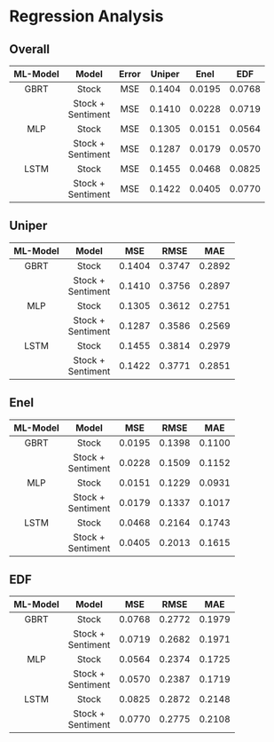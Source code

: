 # Regression Analysis

## Overall

| ML-Model | Model | Error | Uniper | Enel | EDF |
|:-:|:-:|:-:|:-:|:-:|:-:|
| GBRT | Stock | MSE | 0.1404 | 0.0195 | 0.0768 |
| | Stock + <br>Sentiment | MSE | 0.1410 | 0.0228 | 0.0719 |
| MLP| Stock | MSE | 0.1305 | 0.0151 | 0.0564|
|| Stock + <br> Sentiment | MSE| 0.1287 | 0.0179 | 0.0570 |
| LSTM| Stock | MSE | 0.1455 | 0.0468 | 0.0825 |
|| Stock + <br> Sentiment | MSE | 0.1422 | 0.0405 | 0.0770 |

## Uniper

| ML-Model | Model | MSE | RMSE | MAE |
| :------: | :---: | :-: | :--: | :-: |
| GBRT | Stock | 0.1404 | 0.3747 | 0.2892 |
| | Stock + <br> Sentiment | 0.1410 | 0.3756 | 0.2897 |
| MLP | Stock | 0.1305 | 0.3612 | 0.2751 |
|| Stock + <br> Sentiment | 0.1287 | 0.3586 | 0.2569 |
| LSTM | Stock | 0.1455 | 0.3814 | 0.2979 |
|| Stock + <br> Sentiment | 0.1422 | 0.3771 | 0.2851 |


## Enel

| ML-Model | Model | MSE | RMSE | MAE |
| :------: | :---: | :-: | :--: | :-: |
| GBRT | Stock | 0.0195 | 0.1398 | 0.1100 |
| | Stock + <br> Sentiment | 0.0228 | 0.1509 | 0.1152 |
| MLP | Stock | 0.0151 | 0.1229 | 0.0931 |
|| Stock + <br> Sentiment | 0.0179 | 0.1337 | 0.1017 |
| LSTM | Stock | 0.0468 | 0.2164 | 0.1743 |
|| Stock + <br> Sentiment | 0.0405 | 0.2013 | 0.1615 |

## EDF

| ML-Model | Model | MSE | RMSE | MAE |
| :------: | :---: | :-: | :--: | :-: |
| GBRT | Stock | 0.0768 | 0.2772 | 0.1979 |
| | Stock + <br> Sentiment | 0.0719 | 0.2682 | 0.1971 |
| MLP | Stock | 0.0564 | 0.2374 | 0.1725 |
|| Stock + <br> Sentiment | 0.0570 | 0.2387 | 0.1719 |
| LSTM | Stock | 0.0825 | 0.2872 | 0.2148 |
|| Stock + <br> Sentiment | 0.0770 | 0.2775 | 0.2108 |